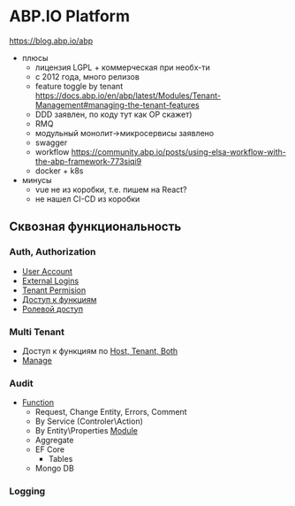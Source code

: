 # ABP.IO Platform

<https://blog.abp.io/abp>

* плюсы
  * лицензия LGPL + коммерческая при необх-ти
  * с 2012 года, много релизов
  * feature toggle by tenant <https://docs.abp.io/en/abp/latest/Modules/Tenant-Management#managing-the-tenant-features>
  * DDD заявлен, по коду тут как ОР скажет)
  * RMQ
  * модульный монолит->микросервисы заявлено
  * swagger
  * workflow <https://community.abp.io/posts/using-elsa-workflow-with-the-abp-framework-773siqi9>
  * docker + k8s
* минусы
  * vue не из коробки, т.е. пишем на React?
  * не нашел CI-CD из коробки

## Сквозная функциональность

### Auth, Authorization

- [User Account](https://docs.abp.io/en/abp/latest/CurrentUser)
- [External Logins](https://docs.abp.io/en/commercial/latest/modules/account#social-external-logins)
- [Tenant Permision](https://docs.abp.io/en/commercial/latest/modules/account/impersonation#tenant-user-impersonation-permissions)
 - [Доступ к функциям](https://docs.abp.io/en/abp/latest/Authorization#multi-tenancy)
- [Ролевой доступ](https://docs.abp.io/en/abp/latest/Modules/Permission-Management)

### Multi Tenant

- Доступ к функциям по [Host, Tenant, Both](https://docs.abp.io/en/abp/latest/Authorization#multi-tenancy)
- [Manage](https://docs.abp.io/en/abp/latest/Modules/Tenant-Management#user-interface)

### Audit

- [Function](https://docs.abp.io/en/abp/latest/Audit-Logging)
  - Request, Change Entity, Errors, Comment
  - By Service (Controler\Action)
  - By Entity\Properties
[Module](https://docs.abp.io/en/abp/latest/Modules/Audit-Logging)
  - Aggregate
  - EF Core
    - Tables
  - Mongo DB

### Logging

